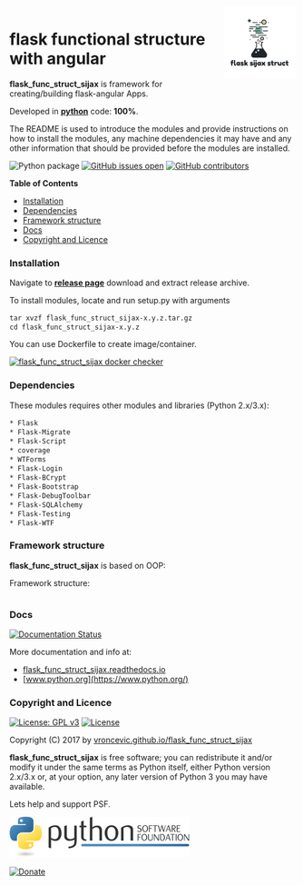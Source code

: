 <img align="right" src="https://raw.githubusercontent.com/vroncevic/flask_func_struct_sijax/dev/docs/flask_func_struct_sijax_logo.png" width="25%">

# flask functional structure with angular

**flask_func_struct_sijax** is framework for creating/building flask-angular Apps.

Developed in **[python](https://www.python.org/)** code: **100%**.

The README is used to introduce the modules and provide instructions on
how to install the modules, any machine dependencies it may have and any
other information that should be provided before the modules are installed.

![Python package](https://github.com/vroncevic/flask_func_struct_sijax/workflows/Python%20package%20flask_func_struct_sijax/badge.svg?branch=master) [![GitHub issues open](https://img.shields.io/github/issues/vroncevic/flask_func_struct_sijax.svg)](https://github.com/vroncevic/flask_func_struct_sijax/issues) [![GitHub contributors](https://img.shields.io/github/contributors/vroncevic/flask_func_struct_sijax.svg)](https://github.com/vroncevic/flask_func_struct_sijax/graphs/contributors)

<!-- START doctoc generated TOC please keep comment here to allow auto update -->
<!-- DON'T EDIT THIS SECTION, INSTEAD RE-RUN doctoc TO UPDATE -->
**Table of Contents**

- [Installation](#installation)
- [Dependencies](#dependencies)
- [Framework structure](#framework-structure)
- [Docs](#docs)
- [Copyright and Licence](#copyright-and-licence)

<!-- END doctoc generated TOC please keep comment here to allow auto update -->

### Installation

Navigate to **[release page](https://github.com/vroncevic/flask_func_struct_sijax/releases)** download and extract release archive.

To install modules, locate and run setup.py with arguments
```
tar xvzf flask_func_struct_sijax-x.y.z.tar.gz
cd flask_func_struct_sijax-x.y.z

```

You can use Dockerfile to create image/container.

[![flask_func_struct_sijax docker checker](https://github.com/vroncevic/flask_func_struct_sijax/workflows/flask_func_struct_sijax%20docker%20checker/badge.svg)](https://github.com/vroncevic/flask_func_struct_sijax/actions?query=workflow%3A%22flask_func_struct_sijax+docker+checker%22)

### Dependencies

These modules requires other modules and libraries (Python 2.x/3.x):
```
* Flask
* Flask-Migrate
* Flask-Script
* coverage
* WTForms
* Flask-Login
* Flask-BCrypt
* Flask-Bootstrap
* Flask-DebugToolbar
* Flask-SQLAlchemy
* Flask-Testing
* Flask-WTF
```

### Framework structure

**flask_func_struct_sijax** is based on OOP:

Framework structure:
```

```

### Docs

[![Documentation Status](https://readthedocs.org/projects/flask_func_struct_sijax/badge/?version=latest)](https://flask_func_struct_sijax.readthedocs.io/projects/flask_func_struct_sijax/en/latest/?badge=latest)

More documentation and info at:
* [flask_func_struct_sijax.readthedocs.io](https://flask_func_struct_sijax.readthedocs.io/en/latest/)
* [www.python.org](https://www.python.org/)

### Copyright and Licence

[![License: GPL v3](https://img.shields.io/badge/License-GPLv3-blue.svg)](https://www.gnu.org/licenses/gpl-3.0) [![License](https://img.shields.io/badge/License-Apache%202.0-blue.svg)](https://opensource.org/licenses/Apache-2.0)

Copyright (C) 2017 by [vroncevic.github.io/flask_func_struct_sijax](https://vroncevic.github.io/flask_func_struct_sijax/)

**flask_func_struct_sijax** is free software; you can redistribute it and/or modify
it under the same terms as Python itself, either Python version 2.x/3.x or,
at your option, any later version of Python 3 you may have available.

Lets help and support PSF.

[![Python Software Foundation](https://raw.githubusercontent.com/vroncevic/flask_func_struct_sijax/dev/docs/psf-logo-alpha.png)](https://www.python.org/psf/)

[![Donate](https://www.paypalobjects.com/en_US/i/btn/btn_donateCC_LG.gif)](https://psfmember.org/index.php?q=civicrm/contribute/transact&reset=1&id=2)
